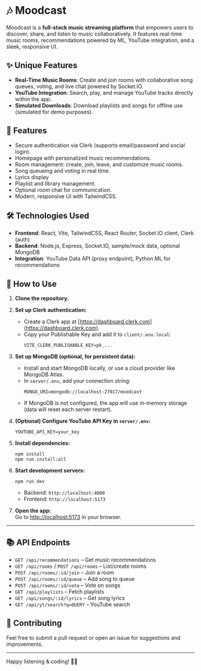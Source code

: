 # 🎶 Moodcast

Moodcast is a **full-stack music streaming platform** that empowers users to discover, share, and listen to music collaboratively. It features real-time music rooms, recommendations powered by ML, YouTube integration, and a sleek, responsive UI.

## ✨ Unique Features

- **Real-Time Music Rooms**: Create and join rooms with collaborative song queues, voting, and live chat powered by Socket.IO.
- **YouTube Integration**: Search, play, and manage YouTube tracks directly within the app.
- **Simulated Downloads**: Download playlists and songs for offline use (simulated for demo purposes).

## 🚀 Features

- Secure authentication via Clerk (supports email/password and social login).
- Homepage with personalized music recommendations.
- Room management: create, join, leave, and customize music rooms.
- Song queueing and voting in real time.
- Lyrics display
- Playlist and library management.
- Optional room chat for communication.
- Modern, responsive UI with TailwindCSS.

## 🛠️ Technologies Used

- **Frontend**: React, Vite, TailwindCSS, React Router, Socket.IO client, Clerk (auth)
- **Backend**: Node.js, Express, Socket.IO, sample/mock data, optional MongoDB
- **Integration**: YouTube Data API (proxy endpoint), Python ML for recommendations

## 📖 How to Use

1. **Clone the repository.**

2. **Set up Clerk authentication:**
   - Create a Clerk app at [https://dashboard.clerk.com](https://dashboard.clerk.com).
   - Copy your Publishable Key and add it to `client/.env.local`:
     ```
     VITE_CLERK_PUBLISHABLE_KEY=pk_...
     ```

3. **Set up MongoDB (optional, for persistent data):**
   - Install and start MongoDB locally, or use a cloud provider like MongoDB Atlas.
   - In `server/.env`, add your connection string:
     ```
     MONGO_URI=mongodb://localhost:27017/moodcast
     ```
   - If MongoDB is not configured, the app will use in-memory storage (data will reset each server restart).

4. **(Optional) Configure YouTube API Key in `server/.env`:**
   ```
   YOUTUBE_API_KEY=your_key
   ```

5. **Install dependencies:**
   ```
   npm install
   npm run install:all
   ```

6. **Start development servers:**
   ```
   npm run dev
   ```
   - Backend: `http://localhost:4000`
   - Frontend: `http://localhost:5173`

7. **Open the app:**  
   Go to [http://localhost:5173](http://localhost:5173) in your browser.

---


## 📚 API Endpoints

- `GET /api/recommendations` – Get music recommendations
- `GET /api/rooms` / `POST /api/rooms` – List/create rooms
- `POST /api/rooms/:id/join` – Join a room
- `POST /api/rooms/:id/queue` – Add song to queue
- `POST /api/rooms/:id/vote` – Vote on songs
- `GET /api/playlists` – Fetch playlists
- `GET /api/songs/:id/lyrics` – Get song lyrics
- `GET /api/yt/search?q=QUERY` – YouTube search

## 🤝 Contributing

Feel free to submit a pull request or open an issue for suggestions and improvements.

---

Happy listening & coding! 🎵🚀
